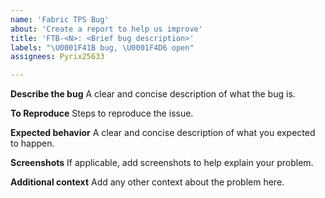 ```yaml
---
name: 'Fabric TPS Bug'
about: 'Create a report to help us improve'
title: 'FTB-<N>: <Brief bug description>'
labels: "\U0001F41B bug, \U0001F4D6 open"
assignees: Pyrix25633

---
```


**Describe the bug**
A clear and concise description of what the bug is.

**To Reproduce**
Steps to reproduce the issue.

**Expected behavior**
A clear and concise description of what you expected to happen.

**Screenshots**
If applicable, add screenshots to help explain your problem.

**Additional context**
Add any other context about the problem here.
